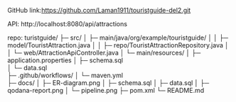 GitHub link:https://github.com/Laman1911/touristguide-del2.git

API: http://localhost:8080/api/attractions

repo: turistguide/
├─ src/
│  ├─ main/java/org/example/touristguide/
│  │  ├─ model/TouristAttraction.java
│  │  ├─ repo/TouristAttractionRepository.java
│  │  └─ web/AttractionApiController.java
│  └─ main/resources/
│     ├─ application.properties
│     ├─ schema.sql           
│     └─ data.sql             
├─ .github/workflows/
│  └─ maven.yml               
├─ docs/
│  ├─ ER-diagram.png
│  ├─ schema.sql
│  ├─ data.sql
│  ├─ qodana-report.png
│  └─ pipeline.png
├─ pom.xml
└─ README.md
